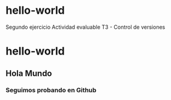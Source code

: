 # hello-world
Segundo ejercicio Actividad evaluable T3 - Control de versiones
# hello-world
## Hola Mundo
### Seguimos probando en Github
